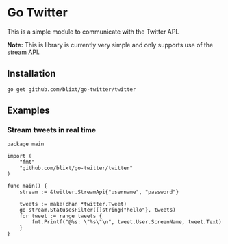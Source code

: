 # Go Twitter

This is a simple module to communicate with the Twitter API.

**Note:** This is library is currently very simple and only supports use of the
stream API.

## Installation

    go get github.com/blixt/go-twitter/twitter

## Examples

### Stream tweets in real time

    package main
    
    import (
    	"fmt"
    	"github.com/blixt/go-twitter/twitter"
    )
    
    func main() {
    	stream := &twitter.StreamApi{"username", "password"}
    
    	tweets := make(chan *twitter.Tweet)
    	go stream.StatusesFilter([]string{"hello"}, tweets)
    	for tweet := range tweets {
    		fmt.Printf("@%s: \"%s\"\n", tweet.User.ScreenName, tweet.Text)
    	}
    }
